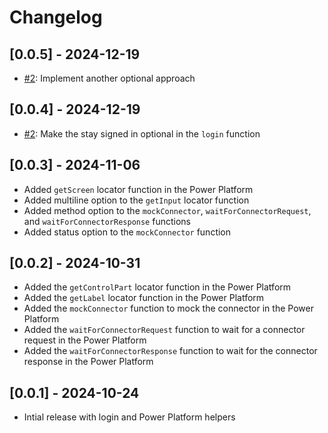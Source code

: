# Changelog

## [0.0.5] - 2024-12-19

- [#2](https://github.com/estruyf/playwright-m365-helpers/issues/2): Implement another optional approach

## [0.0.4] - 2024-12-19

- [#2](https://github.com/estruyf/playwright-m365-helpers/issues/2): Make the stay signed in optional in the `login` function

## [0.0.3] - 2024-11-06

- Added `getScreen` locator function in the Power Platform
- Added multiline option to the `getInput` locator function
- Added method option to the `mockConnector`, `waitForConnectorRequest`, and `waitForConnectorResponse` functions
- Added status option to the `mockConnector` function

## [0.0.2] - 2024-10-31

- Added the `getControlPart` locator function in the Power Platform
- Added the `getLabel` locator function in the Power Platform
- Added the `mockConnector` function to mock the connector in the Power Platform
- Added the `waitForConnectorRequest` function to wait for a connector request in the Power Platform
- Added the `waitForConnectorResponse` function to wait for the connector response in the Power Platform

## [0.0.1] - 2024-10-24

- Intial release with login and Power Platform helpers
